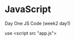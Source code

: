 # JavaScript

Day One JS Code (week2 day1)


use <script src "app.js"> <script> 

load scripts at the end of body because they take the longest to load


name variables as exact as possible

let greeting = 'Hello'

` backticks can break lines

Day 2 JS Code (week 2 day2)

Arrays

forEach() 

=> is lambda or lambda function

anonymous function

animals.forEach(() => {
    console.log 
}
)

predicate function is a callback that has to return something

math.floor = round down
math.ceiling = round up

Day 3 JS Code (week 2 day 3)

Sammy's Sandwich

SOLID principle

[S]ingle Responsibility - build one function to do one job really well

new Array use

arrayName.find()

            //nameOfArray find (banana word) the one sandwich which 'name' is 'caprese'          
let caprese = sandwiches.find(sandwich => sandwich.name == 'caprese') // look for all the sandwiches 

//increases the quantity of caprese in the array
caprese.quantity ++

console.log ('buying caprese', caprese)

innerHTML rewrites the HTML like the whole divs 

innerText rewrites whats in between the divs

ctrl+d on highlighted same words allows you to manipulate all the words selected

drawCart replaces the draw to the DOM that's commented out

cartElem is getDocumentById

`` ${} are needed to inject HTML in javascript


let template = '' //is a placeholder for what's being injected into the DOM  needs to be outside of the function 

anonymous function
array.forEach(banana word)
sandwiches.forEach(sandwich =>){
    if(sandwich.quantity > 0){
    }
}

Day 4 Java Script

Zoo Keeper

setInterval () //either input a single function or can do a call block and list out list of commands

time is set in ms so 1000ms = 1sec

switch statement






